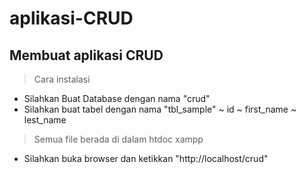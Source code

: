 # aplikasi-CRUD
## Membuat aplikasi CRUD


> Cara instalasi
 - Silahkan Buat Database dengan nama "crud"
 - Silahkan buat tabel dengan nama "tbl_sample"
    ~ id
    ~ first_name
    ~ lest_name

> Semua file berada di dalam htdoc xampp
- Silahkan buka browser dan ketikkan "http://localhost/crud"

